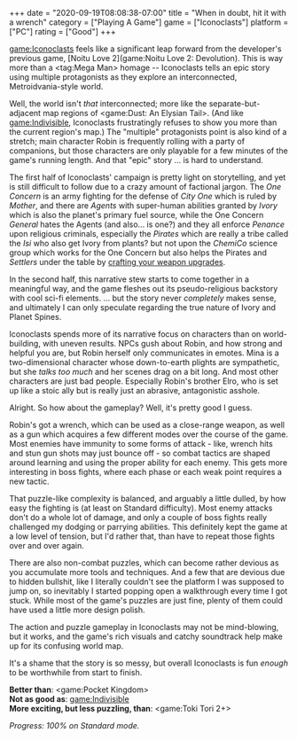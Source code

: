+++
date = "2020-09-19T08:08:38-07:00"
title = "When in doubt, hit it with a wrench"
category = ["Playing A Game"]
game = ["Iconoclasts"]
platform = ["PC"]
rating = ["Good"]
+++

<game:Iconoclasts> feels like a significant leap forward from the developer's previous game, [Noitu Love 2](game:Noitu Love 2: Devolution).  This is way more than a <tag:Mega Man> homage -- Iconoclasts tells an epic story using multiple protagonists as they explore an interconnected, Metroidvania-style world.

Well, the world isn't <i>that</i> interconnected; more like the separate-but-adjacent map regions of <game:Dust: An Elysian Tail>.  (And like <game:Indivisible>, Iconoclasts frustratingly refuses to show you more than the current region's map.)  The "multiple" protagonists point is also kind of a stretch; main character Robin is frequently rolling with a party of companions, but those characters are only playable for a few minutes of the game's running length.  And that "epic" story ... is hard to understand.

The first half of Iconoclasts' campaign is pretty light on storytelling, and yet is still difficult to follow due to a crazy amount of factional jargon.  The <i>One Concern</i> is an army fighting for the defense of <i>City One</i> which is ruled by <i>Mother</i>, and there are <i>Agents</i> with super-human abilities granted by <i>Ivory</i> which is also the planet's primary fuel source, while the One Concern <i>General</i> hates the Agents (and also... is one?) and they all enforce <i>Penance</i> upon religious criminals, especially the <i>Pirates</i> which are really a tribe called the <i>Isi</i> who also get Ivory from plants? but not upon the <i>ChemiCo</i> science group which works for the One Concern but also helps the Pirates and <i>Settlers</i> under the table by <a href="https://knowyourmeme.com/memes/math-lady-confused-lady">crafting your weapon upgrades</a>.

In the second half, this narrative stew starts to come together in a meaningful way, and the game fleshes out its pseudo-religious backstory with cool sci-fi elements.  ... but the story never <i>completely</i> makes sense, and ultimately I can only speculate regarding the true nature of Ivory and Planet Spines.

Iconoclasts spends more of its narrative focus on characters than on world-building, with uneven results.  NPCs gush about Robin, and how strong and helpful you are, but Robin herself only communicates in emotes.  Mina is a two-dimensional character whose down-to-earth plights are sympathetic, but she <i>talks too much</i> and her scenes drag on a bit long.  And most other characters are just bad people.  Especially Robin's brother Elro, who is set up like a stoic ally but is really just an abrasive, antagonistic asshole.

Alright.  So how about the gameplay?  Well, it's pretty good I guess.

Robin's got a wrench, which can be used as a close-range weapon, as well as a gun which acquires a few different modes over the course of the game.  Most enemies have immunity to some forms of attack - like, wrench hits and stun gun shots may just bounce off - so combat tactics are shaped around learning and using the proper ability for each enemy.  This gets more interesting in boss fights, where each phase or each weak point requires a new tactic.

That puzzle-like complexity is balanced, and arguably a little dulled, by how easy the fighting is (at least on Standard difficulty).  Most enemy attacks don't do a whole lot of damage, and only a couple of boss fights really challenged my dodging or parrying abilities.  This definitely kept the game at a low level of tension, but I'd rather that, than have to repeat those fights over and over again.

There are also non-combat puzzles, which can become rather devious as you accumulate more tools and techniques.  And a few that are devious due to hidden bullshit, like I literally couldn't see the platform I was supposed to jump on, so inevitably I started popping open a walkthrough every time I got stuck.  While most of the game's puzzles are just fine, plenty of them could have used a little more design polish.

The action and puzzle gameplay in Iconoclasts may not be mind-blowing, but it works, and the game's rich visuals and catchy soundtrack help make up for its confusing world map.

It's a shame that the story is so messy, but overall Iconoclasts is fun <i>enough</i> to be worthwhile from start to finish.

<b>Better than</b>: <game:Pocket Kingdom>  
<b>Not as good as</b>: <game:Indivisible>  
<b>More exciting, but less puzzling, than</b>: <game:Toki Tori 2+>

<i>Progress: 100% on Standard mode.</i>
